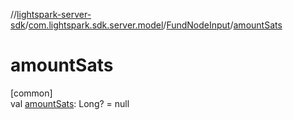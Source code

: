 //[lightspark-server-sdk](../../../index.md)/[com.lightspark.sdk.server.model](../index.md)/[FundNodeInput](index.md)/[amountSats](amount-sats.md)

# amountSats

[common]\
val [amountSats](amount-sats.md): Long? = null
